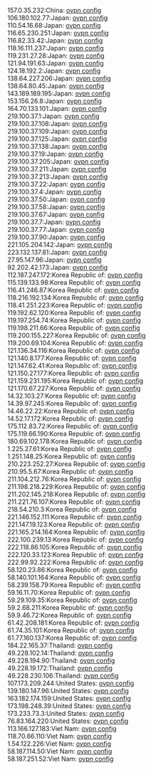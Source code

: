157.0.35.232:China: [ovpn config](vpn/157_0_35_232.ovpn)  
106.180.102.77:Japan: [ovpn config](vpn/106_180_102_77.ovpn)  
110.54.16.68:Japan: [ovpn config](vpn/110_54_16_68.ovpn)  
116.65.230.251:Japan: [ovpn config](vpn/116_65_230_251.ovpn)  
116.82.33.42:Japan: [ovpn config](vpn/116_82_33_42.ovpn)  
118.16.111.237:Japan: [ovpn config](vpn/118_16_111_237.ovpn)  
119.231.27.28:Japan: [ovpn config](vpn/119_231_27_28.ovpn)  
121.94.191.63:Japan: [ovpn config](vpn/121_94_191_63.ovpn)  
124.18.192.2:Japan: [ovpn config](vpn/124_18_192_2.ovpn)  
138.64.227.206:Japan: [ovpn config](vpn/138_64_227_206.ovpn)  
138.64.80.45:Japan: [ovpn config](vpn/138_64_80_45.ovpn)  
143.189.189.195:Japan: [ovpn config](vpn/143_189_189_195.ovpn)  
153.156.26.8:Japan: [ovpn config](vpn/153_156_26_8.ovpn)  
164.70.133.101:Japan: [ovpn config](vpn/164_70_133_101.ovpn)  
219.100.37.1:Japan: [ovpn config](vpn/219_100_37_1.ovpn)  
219.100.37.108:Japan: [ovpn config](vpn/219_100_37_108.ovpn)  
219.100.37.109:Japan: [ovpn config](vpn/219_100_37_109.ovpn)  
219.100.37.125:Japan: [ovpn config](vpn/219_100_37_125.ovpn)  
219.100.37.138:Japan: [ovpn config](vpn/219_100_37_138.ovpn)  
219.100.37.19:Japan: [ovpn config](vpn/219_100_37_19.ovpn)  
219.100.37.205:Japan: [ovpn config](vpn/219_100_37_205.ovpn)  
219.100.37.211:Japan: [ovpn config](vpn/219_100_37_211.ovpn)  
219.100.37.213:Japan: [ovpn config](vpn/219_100_37_213.ovpn)  
219.100.37.22:Japan: [ovpn config](vpn/219_100_37_22.ovpn)  
219.100.37.4:Japan: [ovpn config](vpn/219_100_37_4.ovpn)  
219.100.37.50:Japan: [ovpn config](vpn/219_100_37_50.ovpn)  
219.100.37.58:Japan: [ovpn config](vpn/219_100_37_58.ovpn)  
219.100.37.67:Japan: [ovpn config](vpn/219_100_37_67.ovpn)  
219.100.37.7:Japan: [ovpn config](vpn/219_100_37_7.ovpn)  
219.100.37.77:Japan: [ovpn config](vpn/219_100_37_77.ovpn)  
219.100.37.90:Japan: [ovpn config](vpn/219_100_37_90.ovpn)  
221.105.204.142:Japan: [ovpn config](vpn/221_105_204_142.ovpn)  
223.132.137.81:Japan: [ovpn config](vpn/223_132_137_81.ovpn)  
27.95.147.96:Japan: [ovpn config](vpn/27_95_147_96.ovpn)  
92.202.42.173:Japan: [ovpn config](vpn/92_202_42_173.ovpn)  
112.187.247.172:Korea Republic of: [ovpn config](vpn/112_187_247_172.ovpn)  
115.139.133.98:Korea Republic of: [ovpn config](vpn/115_139_133_98.ovpn)  
116.41.246.87:Korea Republic of: [ovpn config](vpn/116_41_246_87.ovpn)  
118.216.192.134:Korea Republic of: [ovpn config](vpn/118_216_192_134.ovpn)  
118.41.251.223:Korea Republic of: [ovpn config](vpn/118_41_251_223.ovpn)  
119.192.62.120:Korea Republic of: [ovpn config](vpn/119_192_62_120.ovpn)  
119.197.254.74:Korea Republic of: [ovpn config](vpn/119_197_254_74.ovpn)  
119.198.211.66:Korea Republic of: [ovpn config](vpn/119_198_211_66.ovpn)  
119.200.155.227:Korea Republic of: [ovpn config](vpn/119_200_155_227.ovpn)  
119.200.69.104:Korea Republic of: [ovpn config](vpn/119_200_69_104.ovpn)  
121.136.34.116:Korea Republic of: [ovpn config](vpn/121_136_34_116.ovpn)  
121.140.8.177:Korea Republic of: [ovpn config](vpn/121_140_8_177.ovpn)  
121.147.62.41:Korea Republic of: [ovpn config](vpn/121_147_62_41.ovpn)  
121.150.27.177:Korea Republic of: [ovpn config](vpn/121_150_27_177.ovpn)  
121.159.231.195:Korea Republic of: [ovpn config](vpn/121_159_231_195.ovpn)  
121.170.67.227:Korea Republic of: [ovpn config](vpn/121_170_67_227.ovpn)  
14.32.103.27:Korea Republic of: [ovpn config](vpn/14_32_103_27.ovpn)  
14.39.97.245:Korea Republic of: [ovpn config](vpn/14_39_97_245.ovpn)  
14.46.22.22:Korea Republic of: [ovpn config](vpn/14_46_22_22.ovpn)  
14.52.17.172:Korea Republic of: [ovpn config](vpn/14_52_17_172.ovpn)  
175.112.83.72:Korea Republic of: [ovpn config](vpn/175_112_83_72.ovpn)  
175.119.66.190:Korea Republic of: [ovpn config](vpn/175_119_66_190.ovpn)  
180.69.102.178:Korea Republic of: [ovpn config](vpn/180_69_102_178.ovpn)  
1.225.27.61:Korea Republic of: [ovpn config](vpn/1_225_27_61.ovpn)  
1.251.148.25:Korea Republic of: [ovpn config](vpn/1_251_148_25.ovpn)  
210.223.252.27:Korea Republic of: [ovpn config](vpn/210_223_252_27.ovpn)  
210.95.5.67:Korea Republic of: [ovpn config](vpn/210_95_5_67.ovpn)  
211.104.212.76:Korea Republic of: [ovpn config](vpn/211_104_212_76.ovpn)  
211.198.218.229:Korea Republic of: [ovpn config](vpn/211_198_218_229.ovpn)  
211.202.145.218:Korea Republic of: [ovpn config](vpn/211_202_145_218.ovpn)  
211.221.76.107:Korea Republic of: [ovpn config](vpn/211_221_76_107.ovpn)  
218.54.210.3:Korea Republic of: [ovpn config](vpn/218_54_210_3.ovpn)  
221.146.152.111:Korea Republic of: [ovpn config](vpn/221_146_152_111.ovpn)  
221.147.19.123:Korea Republic of: [ovpn config](vpn/221_147_19_123.ovpn)  
221.165.214.164:Korea Republic of: [ovpn config](vpn/221_165_214_164.ovpn)  
222.100.239.13:Korea Republic of: [ovpn config](vpn/222_100_239_13.ovpn)  
222.118.86.105:Korea Republic of: [ovpn config](vpn/222_118_86_105.ovpn)  
222.120.33.123:Korea Republic of: [ovpn config](vpn/222_120_33_123.ovpn)  
222.99.92.222:Korea Republic of: [ovpn config](vpn/222_99_92_222.ovpn)  
58.120.23.86:Korea Republic of: [ovpn config](vpn/58_120_23_86.ovpn)  
58.140.101.164:Korea Republic of: [ovpn config](vpn/58_140_101_164.ovpn)  
58.239.158.79:Korea Republic of: [ovpn config](vpn/58_239_158_79.ovpn)  
59.16.11.70:Korea Republic of: [ovpn config](vpn/59_16_11_70.ovpn)  
59.29.109.35:Korea Republic of: [ovpn config](vpn/59_29_109_35.ovpn)  
59.2.68.211:Korea Republic of: [ovpn config](vpn/59_2_68_211.ovpn)  
59.9.46.72:Korea Republic of: [ovpn config](vpn/59_9_46_72.ovpn)  
61.42.208.181:Korea Republic of: [ovpn config](vpn/61_42_208_181.ovpn)  
61.74.35.101:Korea Republic of: [ovpn config](vpn/61_74_35_101.ovpn)  
61.77.160.137:Korea Republic of: [ovpn config](vpn/61_77_160_137.ovpn)  
184.22.165.37:Thailand: [ovpn config](vpn/184_22_165_37.ovpn)  
49.228.102.14:Thailand: [ovpn config](vpn/49_228_102_14.ovpn)  
49.228.194.90:Thailand: [ovpn config](vpn/49_228_194_90.ovpn)  
49.228.19.172:Thailand: [ovpn config](vpn/49_228_19_172.ovpn)  
49.228.230.106:Thailand: [ovpn config](vpn/49_228_230_106.ovpn)  
107.173.209.244:United States: [ovpn config](vpn/107_173_209_244.ovpn)  
139.180.147.96:United States: [ovpn config](vpn/139_180_147_96.ovpn)  
163.182.174.159:United States: [ovpn config](vpn/163_182_174_159.ovpn)  
173.198.248.39:United States: [ovpn config](vpn/173_198_248_39.ovpn)  
173.233.73.3:United States: [ovpn config](vpn/173_233_73_3.ovpn)  
76.83.164.220:United States: [ovpn config](vpn/76_83_164_220.ovpn)  
113.166.127.183:Viet Nam: [ovpn config](vpn/113_166_127_183.ovpn)  
118.70.66.110:Viet Nam: [ovpn config](vpn/118_70_66_110.ovpn)  
1.54.122.226:Viet Nam: [ovpn config](vpn/1_54_122_226.ovpn)  
58.187.114.50:Viet Nam: [ovpn config](vpn/58_187_114_50.ovpn)  
58.187.251.52:Viet Nam: [ovpn config](vpn/58_187_251_52.ovpn)  
